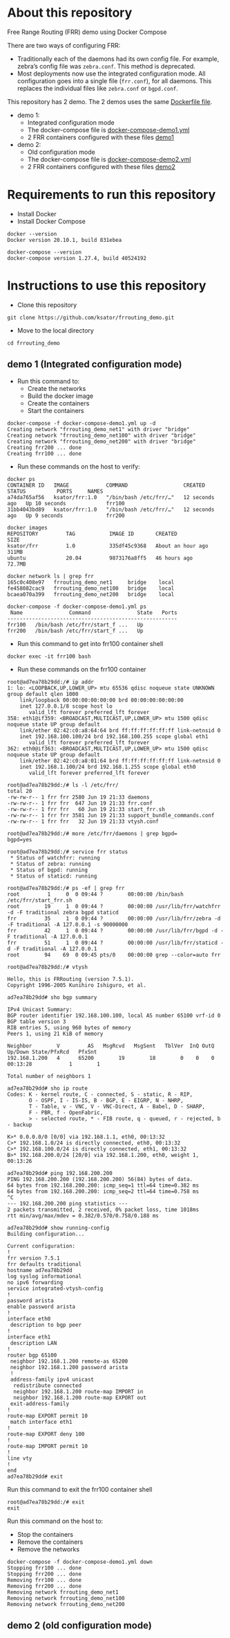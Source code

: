 # About this repository

Free Range Routing (FRR) demo using Docker Compose

There are two ways of configuring FRR:
- Traditionally each of the daemons had its own config file. For example, zebra’s config file was `zebra.conf`. This method is deprecated.
- Most deployments now use the integrated configuration mode.  All configuration goes into a single file (`frr.conf`), for all daemons. This replaces the individual files like `zebra.conf` or `bgpd.conf`.

This repository has 2 demo. The 2 demos uses the same [Dockerfile file](Dockerfile).
- demo 1:
  - Integrated configuration mode
  - The docker-compose file is [docker-compose-demo1.yml](docker-compose-demo1.yml)
  - 2 FRR containers configured with these files [demo1](demo1)
- demo 2:
  - Old configuration mode
  - The docker-compose file is [docker-compose-demo2.yml](docker-compose-demo2.yml)
  - 2 FRR containers configured with these files [demo2](demo2)

# Requirements to run this repository

- Install Docker
- Install Docker Compose

```
docker --version
Docker version 20.10.1, build 831ebea
```
```
docker-compose --version
docker-compose version 1.27.4, build 40524192
```

# Instructions to use this repository

- Clone this repository
```
git clone https://github.com/ksator/frrouting_demo.git
```
- Move to the local directory
```
cd frrouting_demo
```

## demo 1 (Integrated configuration mode)

- Run this command to:
  - Create the networks
  - Build the docker image
  - Create the containers
  - Start the containers

```
docker-compose -f docker-compose-demo1.yml up -d
Creating network "frrouting_demo_net1" with driver "bridge"
Creating network "frrouting_demo_net100" with driver "bridge"
Creating network "frrouting_demo_net200" with driver "bridge"
Creating frr200 ... done
Creating frr100 ... done
```
- Run these commands on the host to verify:
```
docker ps
CONTAINER ID   IMAGE            COMMAND                  CREATED          STATUS          PORTS     NAMES
a74da765af56   ksator/frr:1.0   "/bin/bash /etc/frr/…"   12 seconds ago   Up 10 seconds             frr100
31bb4043bd89   ksator/frr:1.0   "/bin/bash /etc/frr/…"   12 seconds ago   Up 9 seconds              frr200

docker images
REPOSITORY         TAG           IMAGE ID       CREATED             SIZE
ksator/frr         1.0           335df45c9368   About an hour ago   311MB
ubuntu             20.04         9873176a8ff5   46 hours ago        72.7MB

docker network ls | grep frr
165c0c408e97   frrouting_demo_net1     bridge    local
fe458082cac9   frrouting_demo_net100   bridge    local
bcaea070a399   frrouting_demo_net200   bridge    local

docker-compose -f docker-compose-demo1.yml ps
 Name               Command               State   Ports
-------------------------------------------------------
frr100   /bin/bash /etc/frr/start_f ...   Up
frr200   /bin/bash /etc/frr/start_f ...   Up
```
- Run this command to get into frr100 container shell  
```
docker exec -it frr100 bash
```
- Run these commands on the frr100 container 
```
root@ad7ea78b29dd:/# ip addr
1: lo: <LOOPBACK,UP,LOWER_UP> mtu 65536 qdisc noqueue state UNKNOWN group default qlen 1000
    link/loopback 00:00:00:00:00:00 brd 00:00:00:00:00:00
    inet 127.0.0.1/8 scope host lo
       valid_lft forever preferred_lft forever
358: eth1@if359: <BROADCAST,MULTICAST,UP,LOWER_UP> mtu 1500 qdisc noqueue state UP group default 
    link/ether 02:42:c0:a8:64:64 brd ff:ff:ff:ff:ff:ff link-netnsid 0
    inet 192.168.100.100/24 brd 192.168.100.255 scope global eth1
       valid_lft forever preferred_lft forever
362: eth0@if363: <BROADCAST,MULTICAST,UP,LOWER_UP> mtu 1500 qdisc noqueue state UP group default 
    link/ether 02:42:c0:a8:01:64 brd ff:ff:ff:ff:ff:ff link-netnsid 0
    inet 192.168.1.100/24 brd 192.168.1.255 scope global eth0
       valid_lft forever preferred_lft forever

root@ad7ea78b29dd:/# ls -l /etc/frr/
total 20
-rw-rw-r-- 1 frr frr 2580 Jun 19 21:33 daemons
-rw-rw-r-- 1 frr frr  647 Jun 19 21:33 frr.conf
-rw-rw-r-- 1 frr frr   60 Jun 19 21:33 start_frr.sh
-rw-rw-r-- 1 frr frr 3581 Jun 19 21:33 support_bundle_commands.conf
-rw-rw-r-- 1 frr frr   32 Jun 19 21:33 vtysh.conf

root@ad7ea78b29dd:/# more /etc/frr/daemons | grep bgpd=
bgpd=yes

root@ad7ea78b29dd:/# service frr status
 * Status of watchfrr: running
 * Status of zebra: running
 * Status of bgpd: running
 * Status of staticd: running

root@ad7ea78b29dd:/# ps -ef | grep frr
root         1     0  0 09:44 ?        00:00:00 /bin/bash /etc/frr/start_frr.sh
root        19     1  0 09:44 ?        00:00:00 /usr/lib/frr/watchfrr -d -F traditional zebra bgpd staticd
frr         35     1  0 09:44 ?        00:00:00 /usr/lib/frr/zebra -d -F traditional -A 127.0.0.1 -s 90000000
frr         42     1  0 09:44 ?        00:00:00 /usr/lib/frr/bgpd -d -F traditional -A 127.0.0.1
frr         51     1  0 09:44 ?        00:00:00 /usr/lib/frr/staticd -d -F traditional -A 127.0.0.1
root        94    69  0 09:45 pts/0    00:00:00 grep --color=auto frr
```
```
root@ad7ea78b29dd:/# vtysh 

Hello, this is FRRouting (version 7.5.1).
Copyright 1996-2005 Kunihiro Ishiguro, et al.

ad7ea78b29dd# sho bgp summary 

IPv4 Unicast Summary:
BGP router identifier 192.168.100.100, local AS number 65100 vrf-id 0
BGP table version 3
RIB entries 5, using 960 bytes of memory
Peers 1, using 21 KiB of memory

Neighbor        V         AS   MsgRcvd   MsgSent   TblVer  InQ OutQ  Up/Down State/PfxRcd   PfxSnt
192.168.1.200   4      65200        19        18        0    0    0 00:13:28            1        1

Total number of neighbors 1

ad7ea78b29dd# sho ip route
Codes: K - kernel route, C - connected, S - static, R - RIP,
       O - OSPF, I - IS-IS, B - BGP, E - EIGRP, N - NHRP,
       T - Table, v - VNC, V - VNC-Direct, A - Babel, D - SHARP,
       F - PBR, f - OpenFabric,
       > - selected route, * - FIB route, q - queued, r - rejected, b - backup

K>* 0.0.0.0/0 [0/0] via 192.168.1.1, eth0, 00:13:32
C>* 192.168.1.0/24 is directly connected, eth0, 00:13:32
C>* 192.168.100.0/24 is directly connected, eth1, 00:13:32
B>* 192.168.200.0/24 [20/0] via 192.168.1.200, eth0, weight 1, 00:13:26

ad7ea78b29dd# ping 192.168.200.200
PING 192.168.200.200 (192.168.200.200) 56(84) bytes of data.
64 bytes from 192.168.200.200: icmp_seq=1 ttl=64 time=0.382 ms
64 bytes from 192.168.200.200: icmp_seq=2 ttl=64 time=0.758 ms
^C
--- 192.168.200.200 ping statistics ---
2 packets transmitted, 2 received, 0% packet loss, time 1018ms
rtt min/avg/max/mdev = 0.382/0.570/0.758/0.188 ms

ad7ea78b29dd# show running-config 
Building configuration...

Current configuration:
!
frr version 7.5.1
frr defaults traditional
hostname ad7ea78b29dd
log syslog informational
no ipv6 forwarding
service integrated-vtysh-config
!
password arista
enable password arista
!
interface eth0
 description to bgp peer
!
interface eth1
 description LAN
!
router bgp 65100
 neighbor 192.168.1.200 remote-as 65200
 neighbor 192.168.1.200 password arista
 !
 address-family ipv4 unicast
  redistribute connected
  neighbor 192.168.1.200 route-map IMPORT in
  neighbor 192.168.1.200 route-map EXPORT out
 exit-address-family
!
route-map EXPORT permit 10
 match interface eth1
!
route-map EXPORT deny 100
!
route-map IMPORT permit 10
!
line vty
!
end
ad7ea78b29dd# exit
```
Run this command to exit the frr100 container shell 
```
root@ad7ea78b29dd:/# exit
exit
```
Run this command on the host to:
- Stop the containers
- Remove the containers
- Remove the networks
```
docker-compose -f docker-compose-demo1.yml down
Stopping frr100 ... done
Stopping frr200 ... done
Removing frr100 ... done
Removing frr200 ... done
Removing network frrouting_demo_net1
Removing network frrouting_demo_net100
Removing network frrouting_demo_net200
```

## demo 2 (old configuration mode)
